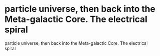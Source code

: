 # particle universe, then back into the Meta-galactic Core. The electrical spiral

particle universe, then back into the Meta-galactic Core. The electrical spiral